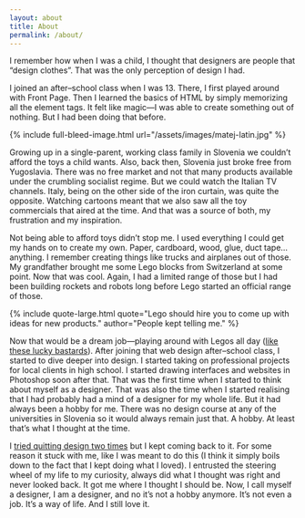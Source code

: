 ```yaml
---
layout: about
title: About
permalink: /about/
---
```

<p class="attention-grabber">I remember how when I was a child, I thought that designers are people that “design clothes”. That was the only perception of design I had.</p>

I joined an after–school class when I was 13. There, I first played around with Front Page. Then I learned the basics of HTML by simply memorizing all the element tags. It felt like magic—I was able to create something out of nothing. But I had been doing that before.

{% include full-bleed-image.html url="/assets/images/matej-latin.jpg" %}

Growing up in a single-parent, working class family in Slovenia we couldn’t afford the toys a child wants. Also, back then, Slovenia just broke free from Yugoslavia. There was no free market and not that many products available under the crumbling socialist regime. But we could watch the Italian TV channels. Italy, being on the other side of the iron curtain, was quite the opposite. Watching cartoons meant that we also saw all the toy commercials that aired at the time. And that was a source of both, my frustration and my inspiration.

Not being able to afford toys didn’t stop me. I used everything I could get my hands on to create my own. Paper, cardboard, wood, glue, duct tape… anything. I remember creating things like trucks and airplanes out of those. My grandfather brought me some Lego blocks from Switzerland at some point. Now that was cool. Again, I had a limited range of those but I had been building rockets and robots long before Lego started an official range of those.

{% include quote-large.html quote="Lego should hire you to come up with ideas for new products." author="People kept telling me." %}

Now that would be a dream job—playing around with Legos all day ([like these lucky bastards](http://lifehacker.com/career-spotlight-what-i-do-as-a-lego-model-designer-1686123935)). After joining that web design after–school class, I started to dive deeper into design. I started taking on professional projects for local clients in high school. I started drawing interfaces and websites in Photoshop soon after that. That was the first time when I started to think about myself as a designer. That was also the time when I started realising that I had probably had a mind of a designer for my whole life. But it had always been a hobby for me. There was no design course at any of the universities in Slovenia so it would always remain just that. A hobby. At least that’s what I thought at the time.

I [tried quitting design two times](/personal-notes/2016/08/18/i-quit-design-twice/) but I kept coming back to it. For some reason it stuck with me, like I was meant to do this (I think it simply boils down to the fact that I kept doing what I loved). I entrusted the steering wheel of my life to my curiosity, always did what I thought was right and never looked back. It got me where I thought I should be. Now, I call myself a designer, I am a designer, and no it’s not a hobby anymore. It’s not even a job. It’s a way of life. And I still love it.